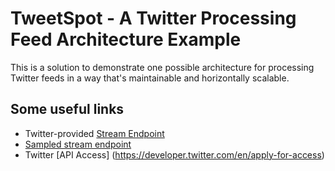 # TweetSpot - A Twitter Processing Feed Architecture Example

This is a solution to demonstrate one possible architecture for processing Twitter feeds in a way that's maintainable and horizontally scalable.

## Some useful links
- Twitter-provided [Stream Endpoint](https://developer.twitter.com/en/docs/basics/getting-started)
- [Sampled stream endpoint](https://developer.twitter.com/en/docs/twitter-api/tweets/sampled-stream/introduction)
- Twitter [API Access] (https://developer.twitter.com/en/apply-for-access)
